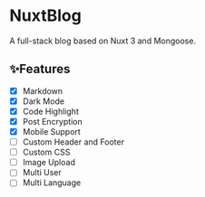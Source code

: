 # NuxtBlog

A full-stack blog based on Nuxt 3 and Mongoose.

## ✨Features

- [x] Markdown
- [x] Dark Mode
- [x] Code Highlight
- [x] Post Encryption
- [x] Mobile Support
- [ ] Custom Header and Footer
- [ ] Custom CSS
- [ ] Image Upload
- [ ] Multi User
- [ ] Multi Language

